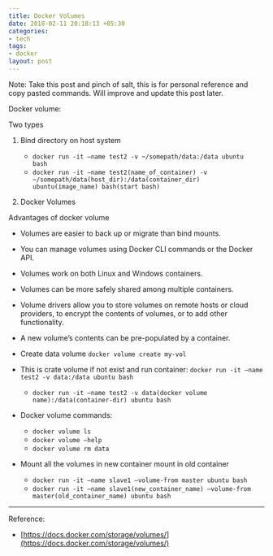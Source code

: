 ```yaml
---
title: Docker Volumes
date: 2018-02-11 20:18:13 +05:30
categories:
- tech
tags:
- docker
layout: post
---
```


Note: Take this post and pinch of salt, this is for personal reference and copy pasted commands. Will improve and update this post later.


Docker volume:

Two types
1. Bind directory on host system
    * `docker run -it —name test2 -v ~/somepath/data:/data ubuntu  bash`
    * `docker run -it —name test2(name_of_container) -v ~/somepath/data(host_dir):/data(container_dir) ubuntu(image_name) bash(start bash)`


2. Docker Volumes

Advantages of docker volume
* Volumes are easier to back up or migrate than bind mounts.
* You can manage volumes using Docker CLI commands or the Docker API.
* Volumes work on both Linux and Windows containers.
* Volumes can be more safely shared among multiple containers.
* Volume drivers allow you to store volumes on remote hosts or cloud providers, to encrypt the contents of volumes, or to add other functionality.
* A new volume’s contents can be pre-populated by a container.

* Create data volume `docker volume create my-vol`  
* This is crate volume if not exist and run container: `docker run -it —name test2 -v data:/data ubuntu bash`
    * `docker run -it —name test2 -v data(docker volume name):/data(container-dir) ubuntu bash`

* Docker volume commands:
    * `docker volume ls`
    * `docker volume —help`
    * `docker volume rm data`

* Mount all the volumes in new container mount in old container
    * `docker run -it —name slave1 —volume-from master ubuntu bash`
    * `docker run -it —name slave1(new_container_name) —volume-from master(old_container_name) ubuntu bash`

---
Reference: 
* [https://docs.docker.com/storage/volumes/](https://docs.docker.com/storage/volumes/)

